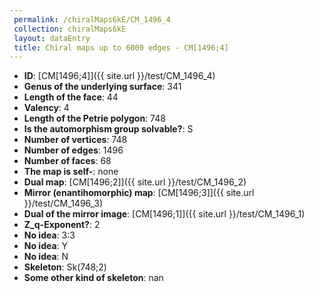 ```yaml
--- 
 permalink: /chiralMaps6kE/CM_1496_4 
 collection: chiralMaps6kE
 layout: dataEntry
 title: Chiral maps up to 6000 edges - CM[1496;4]
---
```


- **ID**: [CM[1496;4]]({{ site.url }}/test/CM_1496_4)
- **Genus of the underlying surface**: 341
- **Length of the face**: 44
- **Valency**: 4
- **Length of the Petrie polygon**: 748
- **Is the automorphism group solvable?**: S
- **Number of vertices**: 748
- **Number of edges**: 1496
- **Number of faces**: 68
- **The map is self-**: none
- **Dual map**: [CM[1496;2]]({{ site.url }}/test/CM_1496_2)
- **Mirror (enantihomorphic) map**: [CM[1496;3]]({{ site.url }}/test/CM_1496_3)
- **Dual of the mirror image**: [CM[1496;1]]({{ site.url }}/test/CM_1496_1)
- **Z_q-Exponent?**: 2
- **No idea**:  3:3
- **No idea**: Y
- **No idea**: N
- **Skeleton**: Sk(748;2)
- **Some other kind of skeleton**: nan
